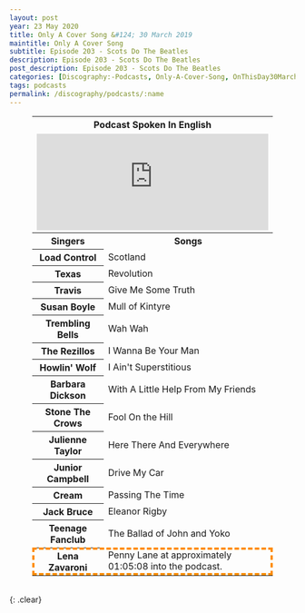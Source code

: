 ```yaml
---
layout: post
year: 23 May 2020
title: Only A Cover Song &#124; 30 March 2019
maintitle: Only A Cover Song
subtitle: Episode 203 - Scots Do The Beatles
description: Episode 203 - Scots Do The Beatles
post_description: Episode 203 - Scots Do The Beatles
categories: [Discography:-Podcasts, Only-A-Cover-Song, OnThisDay30March]
tags: podcasts
permalink: /discography/podcasts/:name
---
```


<figure class="fig3">
<table>
<tr id="infobox1"><th colspan="3">Podcast Spoken In English</th></tr>
<tr><td colspan="3"><iframe src="https://www.listennotes.com/podcasts/only-a-cover-songs/only-a-cover-song-episode-HSvO7BfVrI6/embed/" height="170px" width="100%" style="width: 1px; min-width: 100%;" loading="lazy" frameborder="0" scrolling="no"></iframe>
</td></tr>
<tr id="infobox2" class="split"><th>Singers</th><th>Songs</th></tr>
<tr><th>Load Control</th><td>Scotland</td></tr>
<tr><th>Texas</th><td>Revolution</td></tr>
<tr><th>Travis</th><td>Give Me Some Truth</td></tr>
<tr><th>Susan Boyle</th><td> Mull of Kintyre</td></tr>
<tr><th>Trembling Bells</th><td>Wah Wah</td></tr>
<tr><th>The Rezillos</th><td>I Wanna Be Your Man</td></tr>
<tr><th>Howlin' Wolf</th><td>I Ain't Superstitious</td></tr>
<tr><th>Barbara Dickson</th><td>With A Little Help From My Friends</td></tr>
<tr><th>Stone The Crows</th><td>Fool On the Hill</td></tr>
<tr><th>Julienne Taylor</th><td>Here There And Everywhere</td></tr>
<tr><th>Junior Campbell</th><td>Drive My Car</td></tr>
<tr><th>Cream</th><td>Passing The Time</td></tr>
<tr><th>Jack Bruce</th><td>Eleanor Rigby</td></tr>
<tr><th>Teenage Fanclub</th><td>The Ballad of John and Yoko</td></tr>
<tr id="infobox3" style="outline: 4px dashed darkorange; outline-offset: -4px;"><th>Lena Zavaroni</th><td>Penny Lane at approximately 01:05:08 into the podcast.</td></tr>
</table>
</figure>

<br />{: .clear}

